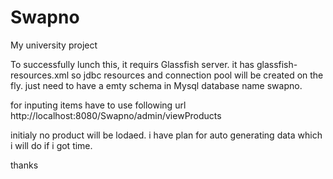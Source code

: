 # Swapno
My university project

To successfully lunch this, it requirs Glassfish server. 
it has glassfish-resources.xml so jdbc resources and connection pool will be created on the fly. 
just need to have a emty schema in Mysql database name swapno. 


for inputing items have to use following url
http://localhost:8080/Swapno/admin/viewProducts

initialy no product will be lodaed. i have plan for auto generating data which i will do if i got time. 

thanks
